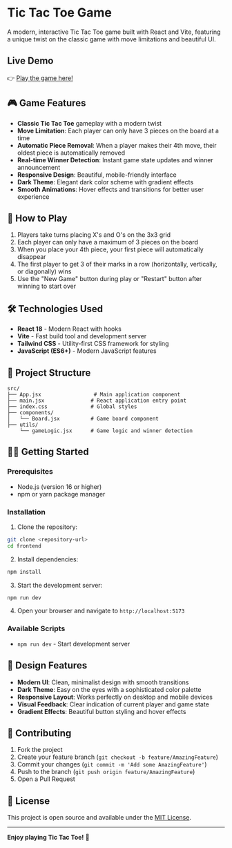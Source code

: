 # Tic Tac Toe Game

A modern, interactive Tic Tac Toe game built with React and Vite, featuring a unique twist on the classic game with move limitations and beautiful UI.

## Live Demo

👉 [Play the game here!](https://endless-tictactoe.netlify.app/)

## 🎮 Game Features

- **Classic Tic Tac Toe** gameplay with a modern twist
- **Move Limitation**: Each player can only have 3 pieces on the board at a time
- **Automatic Piece Removal**: When a player makes their 4th move, their oldest piece is automatically removed
- **Real-time Winner Detection**: Instant game state updates and winner announcement
- **Responsive Design**: Beautiful, mobile-friendly interface
- **Dark Theme**: Elegant dark color scheme with gradient effects
- **Smooth Animations**: Hover effects and transitions for better user experience

## 🚀 How to Play

1. Players take turns placing X's and O's on the 3x3 grid
2. Each player can only have a maximum of 3 pieces on the board
3. When you place your 4th piece, your first piece will automatically disappear
4. The first player to get 3 of their marks in a row (horizontally, vertically, or diagonally) wins
5. Use the "New Game" button during play or "Restart" button after winning to start over

## 🛠️ Technologies Used

- **React 18** - Modern React with hooks
- **Vite** - Fast build tool and development server
- **Tailwind CSS** - Utility-first CSS framework for styling
- **JavaScript (ES6+)** - Modern JavaScript features

## 📁 Project Structure

```
src/
├── App.jsx                 # Main application component
├── main.jsx               # React application entry point
├── index.css              # Global styles
├── components/
│   └── Board.jsx          # Game board component
├── utils/
    └── gameLogic.jsx      # Game logic and winner detection

```

## 🏃‍♂️ Getting Started

### Prerequisites

- Node.js (version 16 or higher)
- npm or yarn package manager

### Installation

1. Clone the repository:

```bash
git clone <repository-url>
cd frontend
```

2. Install dependencies:

```bash
npm install
```

3. Start the development server:

```bash
npm run dev
```

4. Open your browser and navigate to `http://localhost:5173`

### Available Scripts

- `npm run dev` - Start development server

## 🎨 Design Features

- **Modern UI**: Clean, minimalist design with smooth transitions
- **Dark Theme**: Easy on the eyes with a sophisticated color palette
- **Responsive Layout**: Works perfectly on desktop and mobile devices
- **Visual Feedback**: Clear indication of current player and game state
- **Gradient Effects**: Beautiful button styling and hover effects

## 🤝 Contributing

1. Fork the project
2. Create your feature branch (`git checkout -b feature/AmazingFeature`)
3. Commit your changes (`git commit -m 'Add some AmazingFeature'`)
4. Push to the branch (`git push origin feature/AmazingFeature`)
5. Open a Pull Request

## 📝 License

This project is open source and available under the [MIT License](LICENSE).

---

**Enjoy playing Tic Tac Toe!** 🎉